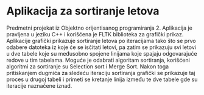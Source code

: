 # Aplikacija za sortiranje letova
Predmetni projekat iz Objektno orijentisanog programiranja 2. Aplikacija je pravljena u jeziku C++ i korišćena je FLTK biblioteka za grafički prikaz. Aplikacije grafički prikazuje sortiranje letova po iteracijama tako što se prvo odabere datoteka iz koje će se isčitati letovi, pa zatim se prikazuju svi letovi u dve tabele koje su međusobno spojene linijama koje spajaju odgovarajuće redove u tim tabelama. Moguće je odabrati algoritam sortiranja, korišćeni algoritmi za sortiranje su Selection sort i Merge Sort. Nakon toga pritiskanjem dugmića za sledeću iteraciju sortiranja grafički se prikazuje taj proces u drugoj tabeli i primeti se kretanje linija između te dve tabele gde su iteracije naznačene iznad.
